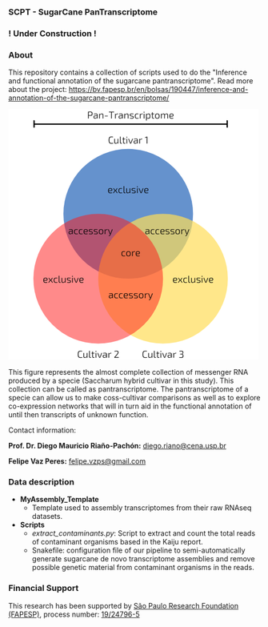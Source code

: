 ### SCPT - SugarCane PanTranscriptome
### ! Under Construction !
### About
This repository contains a collection of scripts used to do the "Inference and functional annotation of the sugarcane pantranscriptome". Read more about the project: https://bv.fapesp.br/en/bolsas/190447/inference-and-annotation-of-the-sugarcane-pantranscriptome/

![Pan-Transcriptome](/images/CREATIVE.png)

This figure represents the almost complete collection of messenger RNA produced by a specie (Saccharum hybrid cultivar in this study). This collection can be called as pantranscriptome. The pantranscriptome of a specie can allow us to make coss-cultivar comparisons as well as to explore co-expression networks that will in turn aid in the functional annotation of until then transcripts of unknown function.

Contact information:

**Prof. Dr. Diego Mauricio Riaño-Pachón:** diego.riano@cena.usp.br  

**Felipe Vaz Peres:** felipe.vzps@gmail.com

### Data description
* **MyAssembly_Template**
  * Template used to assembly transcriptomes from their raw RNAseq datasets.
* **Scripts**
  * *extract_contaminants.py*: Script to extract and count the total reads of contaminant organisms based in the Kaiju report.
  * Snakefile: configuration file of our pipeline to semi-automatically generate sugarcane de novo transcriptome assemblies and remove possible genetic material from contaminant organisms in the reads. 


### Financial Support
This research has been supported by [São Paulo Research Foundation (FAPESP)](http://www.fapesp.br/en/), process number: [19/24796-5](https://bv.fapesp.br/en/bolsas/190447/inference-and-annotation-of-the-sugarcane-pantranscriptome/)
